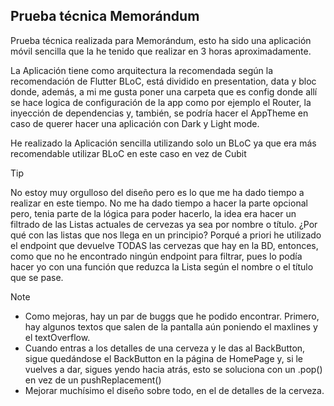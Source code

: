 ## Prueba técnica Memorándum

<p>Prueba técnica realizada para Memorándum, esto ha sido una aplicación móvil sencilla que la he tenido que realizar en 3 horas aproximadamente.</p>

<p>La Aplicación tiene como arquitectura la recomendada según la recomendación de Flutter BLoC, está dividido en presentation, data y bloc donde, además, a mi me gusta poner una carpeta que es config donde allí se hace logica de configuración de la app como por ejemplo el Router, la inyección de dependencias y, también, se podría hacer el AppTheme en caso de querer hacer una aplicación con Dark y Light mode.</p>

<p>He realizado la Aplicación sencilla utilizando solo un BLoC ya que era más recomendable utilizar BLoC en este caso en vez de Cubit</p>

>[!TIP]
> No estoy muy orgulloso del diseño pero es lo que me ha dado tiempo a realizar en este tiempo.
> No me ha dado tiempo a hacer la parte opcional pero, tenia parte de la lógica para poder hacerlo, la idea era hacer un filtrado de las Listas actuales de cervezas ya sea por nombre o título. ¿Por qué con las listas que nos llega en un principio? Porqué a priori he utilizado el endpoint que devuelve TODAS las cervezas que hay en la BD, entonces, como que no he encontrado ningún endpoint para filtrar, pues lo podía hacer yo con una función que reduzca la Lista según el nombre o el título que se pase.

>[!NOTE]
> - Como mejoras, hay un par de buggs que he podido encontrar. Primero, hay algunos textos que salen de la pantalla aún poniendo el maxlines y el textOverflow.
> - Cuando entras a los detalles de una cerveza y le das al BackButton, sigue quedándose el BackButton en la página de HomePage y, si le vuelves a dar, sigues yendo hacia atrás, esto se soluciona con un .pop() en vez de un pushReplacement()
> - Mejorar muchísimo el diseño sobre todo, en el de detalles de la cerveza.
